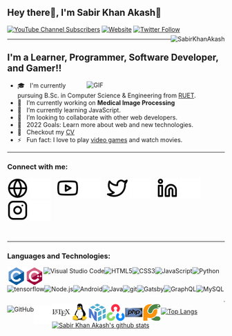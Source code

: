 ## Hey there👋, I'm Sabir Khan Akash👋 

[![YouTube Channel Subscribers](https://img.shields.io/youtube/channel/subscribers/UC2LLysXlNymRZdFb0fcxl4g?logo=youtube&logoColor=red&style=for-the-badge)](https://www.youtube.com/channel/UC2LLysXlNymRZdFb0fcxl4g)
[![Website](https://img.shields.io/website?label=akash-codes.vercel.app&style=for-the-badge&url=https%3A%2F%2Fcodestackr.com)](https://akash-codes.vercel.app)
[![Twitter Follow](https://img.shields.io/twitter/follow/SabirKhanAkash_?color=1DA1F2&logo=twitter&style=for-the-badge)](https://twitter.com/intent/follow?original_referer=https%3A%2F%2Fgithub.com%2FcodeSTACKr&screen_name=SabirKhanAkash)
<img align='right' src="https://komarev.com/ghpvc/?username=SabirKhanAkash" alt="SabirKhanAkash" style="padding-top: 5px;" />

---

## I'm a Learner, Programmer, Software Developer, and Gamer!!

<img align="right" alt="GIF" src="https://raw.githubusercontent.com/rahul-jha98/rahul-jha98/main/techstack.gif" width="320px"/>

- 🎓 &nbsp; I'm currently pursuing B.Sc. in Computer Science & Engineering from <a href="https://www.ruet.ac.bd/">RUET</a>.
- 🔭 &nbsp; I’m currently working on **Medical Image Processing**
- 🌱 &nbsp; I’m currently learning JavaScript.
- 👯 &nbsp; I’m looking to collaborate with other web developers.
- 🥅 &nbsp; 2022 Goals: Learn more about web and new technologies.
- 📝 &nbsp; Checkout my [CV](https://drive.google.com/file/d/1434KglHfWgPZFzYF2Aiudvmxu8SvjN_f/view?usp=sharing)
- ⚡ &nbsp; Fun fact: I love to play [video games](https://steamcommunity.com/id/blade_0_0/) and watch movies.

---

### Connect with me:

[![website](./img/globe-light.svg)](https://akash-codes.vercel.app#gh-light-mode-only)
[![website](./img/globe-dark.svg)](https://akash-codes.vercel.app#gh-dark-mode-only)
&nbsp;&nbsp;
[![website](./img/youtube-light.svg)](https://www.youtube.com/channel/UC2LLysXlNymRZdFb0fcxl4g#gh-light-mode-only)
[![website](./img/youtube-dark.svg)](https://www.youtube.com/channel/UC2LLysXlNymRZdFb0fcxl4g#gh-dark-mode-only)
&nbsp;&nbsp;
[![website](./img/twitter-light.svg)](https://twitter.com/SabirKhanAkash_#gh-light-mode-only)
[![website](./img/twitter-dark.svg)](https://twitter.com/SabirKhanAkash_#gh-dark-mode-only)
&nbsp;&nbsp;
[![website](./img/linkedin-light.svg)](https://linkedin.com/in/sabirkhanakash#gh-light-mode-only)
[![website](./img/linkedin-dark.svg)](https://linkedin.com/in/sabirkhanakash#gh-dark-mode-only)
&nbsp;&nbsp;
[![website](./img/instagram-light.svg)](https://instagram.com/_.distortion_#gh-light-mode-only)
[![website](./img/instagram-dark.svg)](https://instagram.com/_.distortion_#gh-dark-mode-only)

<br>

---

### Languages and Technologies:

<a href="https://www.w3schools.com/c/index.php/" target="_blank"><img align="left" alt="C" height ="42px" src="https://raw.githubusercontent.com/devicons/devicon/master/icons/c/c-original.svg"/></a>
<a href="https://www.w3schools.com/cpp/default.asp" target="_blank"><img align="left" alt="C++" height ="42px" src="https://raw.githubusercontent.com/devicons/devicon/master/icons/cplusplus/cplusplus-original.svg"/></a>
<a href="https://code.visualstudio.com/" target="_blank"><img align="left" alt="Visual Studio Code" height ="42px" src="https://cdn.jsdelivr.net/gh/devicons/devicon/icons/vscode/vscode-original.svg"/></a>
<a href="https://html.com/" target="_blank"><img align="left" alt="HTML5" height ="42px" src="https://cdn.jsdelivr.net/gh/devicons/devicon/icons/html5/html5-original.svg"/></a>
<a href="https://www.w3schools.com/css/css_intro.asp" target="_blank"><img align="left" alt="CSS3" height ="42px" src="https://cdn.jsdelivr.net/gh/devicons/devicon/icons/css3/css3-original.svg"/></a>
<!-- [<img align="left" alt="Sass" width="26px" src="https://cdn.jsdelivr.net/gh/devicons/devicon/icons/sass/sass-original.svg" style="padding-right:10px;" />][cssplaylist] -->
<img align="left" alt="JavaScript" height ="42px" src="https://cdn.jsdelivr.net/gh/devicons/devicon/icons/javascript/javascript-original.svg" />
<a href="https://www.python.org" target="_blank"><img align="left" alt="Python" height ="42px" src="https://raw.githubusercontent.com/rahul-jha98/github_readme_icons/main/language_and_tools/square/python/python.svg"></a>
<a href="https://www.tensorflow.org" target="_blank"> <img align="left" src="https://raw.githubusercontent.com/rahul-jha98/github_readme_icons/main/language_and_tools/square/tensorflow/tensorflow.svg" alt="tensorflow" height="42px"/> </a>
<a href="https://nodejs.org" target="_blank"><img align="left" alt="Node.js" height ="42px" src="https://raw.githubusercontent.com/rahul-jha98/github_readme_icons/main/language_and_tools/square/node/node.svg"></a>
<a href="https://developer.android.com" target="_blank"> <img align="left" alt="Android" height ="42px" src="https://raw.githubusercontent.com/rahul-jha98/github_readme_icons/main/language_and_tools/square/android/android.svg"> </a>
<a href="https://www.java.com" target="_blank"><img align="left" alt="Java" height ="42px" src="https://raw.githubusercontent.com/rahul-jha98/github_readme_icons/main/language_and_tools/square/java/java.svg"></a>
<a href="https://git-scm.com/" target="_blank"> <img src="https://raw.githubusercontent.com/rahul-jha98/github_readme_icons/main/language_and_tools/square/git-scm/git-scm.svg" align="left" alt="git" height='42px'/> </a>
<!-- [<img align="left" alt="React" width="26px" src="https://cdn.jsdelivr.net/gh/devicons/devicon/icons/react/react-original.svg" style="padding-right:10px;" />][reactplaylist] -->
<img align="left" alt="Gatsby" height ="42px" src="https://cdn.jsdelivr.net/gh/devicons/devicon/icons/gatsby/gatsby-original.svg"/>
<a href="https://graphql.org/" target="_blank"><img align="left" alt="GraphQL" height ="42px" src="https://cdn.jsdelivr.net/gh/devicons/devicon/icons/graphql/graphql-plain.svg"/></a>
<!-- [<img align="left" alt="Deno" width="26px" src="./img/deno-light.svg" style="padding-right:10px;" />][webdevplaylist] -->
<!-- [<img align="left" alt="MongoDB" width="26px" src="https://cdn.jsdelivr.net/gh/devicons/devicon/icons/mongodb/mongodb-original.svg" style="padding-right:10px;" />][webdevplaylist] -->
<a href="https://www.mysql.com/" target="_blank"><img align="left" alt="MySQL" height ="42px" src="https://cdn.jsdelivr.net/gh/devicons/devicon/icons/mysql/mysql-original.svg" /></a>
<br>
<img align="left" alt="GitHub" style="padding-top:5px;" height ="42px" src="https://user-images.githubusercontent.com/3369400/139447912-e0f43f33-6d9f-45f8-be46-2df5bbc91289.png"/>
<!-- <img align="left" alt="GitHub" height ="42px" src="https://user-images.githubusercontent.com/3369400/139448065-39a229ba-4b06-434b-bc67-616e2ed80c8f.png"/> -->
<!-- <img align="left" alt="Terminal" height ="42px" src="./img/terminal-light.svg" /> -->
<img align="left" alt="Terminal" style="padding-top:5px;" height ="42px" src="./img/terminal-dark.svg" />
<a href="https://latex-tutorial.com/" target="_blank"><img align="left" alt="LaTeX" height ="42px" src="https://raw.githubusercontent.com/devicons/devicon/master/icons/latex/latex-original.svg"></a>
<a href="https://www.linux.org/" target="_blank"><img align="left" alt="Linux" height ="42px" src="https://raw.githubusercontent.com/devicons/devicon/master/icons/linux/linux-original.svg"></a>
<a href="https://numpy.org/" target="_blank"><img align="left" alt="NumPy" height ="42px" src="https://raw.githubusercontent.com/devicons/devicon/master/icons/numpy/numpy-original.svg"/></a>
<a href="https://opencv.org/" target="_blank"><img align="left" alt="OpenCV" height ="42px" src="https://raw.githubusercontent.com/devicons/devicon/master/icons/opencv/opencv-original.svg"/></a>
<a href="https://www.php.net/" target="_blank"><img align="left" alt="PHP" height ="42px" src="https://raw.githubusercontent.com/devicons/devicon/master/icons/php/php-original.svg"/></a>
<a href="https://www.jetbrains.com/pycharm/" target="_blank"><img align="left" alt="PyCharm" height ="42px" src="https://raw.githubusercontent.com/devicons/devicon/master/icons/pycharm/pycharm-original.svg"/></a>

<br><br>

---

<div>

[![Top Langs](https://github-readme-stats.vercel.app/api/top-langs/?username=SabirKhanAkash&layout=compact&theme=vue-dark&langs_count=10&card_width=275&border_radius=20%)](https://github.com/SabirKhanAkash/github-readme-stats) &nbsp; &nbsp; &nbsp; &nbsp; [![Sabir Khan Akash's github stats](https://github-readme-stats.vercel.app/api?username=SabirKhanAkash&theme=vue-dark&border_radius=20%)](https://github.com/SabirKhanAkash)

</div>
